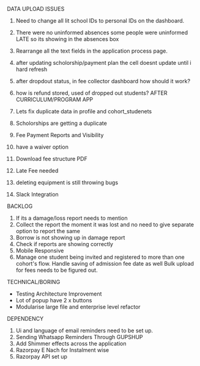 DATA UPLOAD ISSUES

1. Need to change all lit school IDs to personal IDs on the dashboard.
2. There were no uninformed absences
   some people were uninformed LATE so its showing in the absences box
3. Rearrange all the text fields in the application process page.

4. after updating scholorship/payment plan the cell doesnt update until i hard refresh
5. after dropdout status, in fee collector dashboard how should it work?
6. how is refund stored, used of dropped out students?
   AFTER CURRICULUM/PROGRAM APP

7. Lets fix duplicate data in profile and cohort_studenets
8. Scholorships are getting a duplicate
9. Fee Payment Reports and Visibility
10. have a waiver option
11. Download fee structure PDF
12. Late Fee needed
13. deleting equipment is still throwing bugs
14. Slack Integration

BACKLOG

1. If its a damage/loss report needs to mention
2. Collect the report the moment it was lost and no need to give separate option to report the same
3. Borrow is not showing up in damage report
4. Check if reports are showing correctly
5. Mobile Responsive
6. Manage one student being invited and registered to more than one cohort's flow.
   Handle saving of admission fee date as well
   Bulk upload for fees needs to be figured out.

TECHNICAL/BORING

- Testing Architecture Improvement
- Lot of popup have 2 x buttons
- Modularise large file and enterprise level refactor

DEPENDENCY

1. Ui and language of email reminders need to be set up.
2. Sending Whatsapp Reminders Through GUPSHUP
3. Add Shimmer effects across the application
4. Razorpay E Nach for Instalment wise
5. Razorpay API set up
